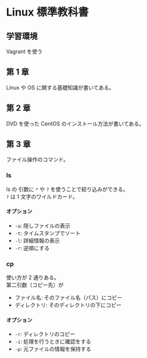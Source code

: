 # Linux 標準教科書

## 学習環境
Vagrant を使う

## 第 1 章
Linux や OS に関する基礎知識が書いてある。

## 第 2 章
DVD を使った CentOS のインストール方法が書いてある。

## 第 3 章
ファイル操作のコマンド。

### ls
ls の 引数に `*` や `?` を使うことで絞り込みができる。  
`?` は 1 文字のワイルドカード。

#### オプション
- `-a`: 隠しファイルの表示
- `-t`: タイムスタンプでソート
- `-l`: 詳細情報の表示
- `-r`: 逆順にする

### cp
使い方が 2 通りある。  
第二引数（コピー先）が

- ファイル名: そのファイル名（パス）にコピー
- ディレクトリ: そのディレクトリの下にコピー

#### オプション
- `-r`: ディレクトリのコピー
- `-i`: 処理を行うときに確認をする
- `-p`: 元ファイルの情報を保持する
